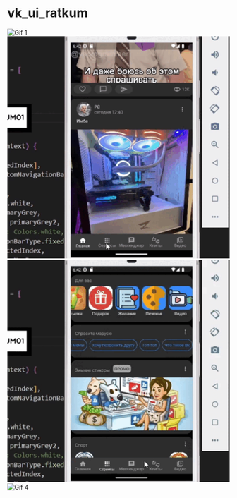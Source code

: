 # vk_ui_ratkum

![Gif 1](https://github.com/Ratkum01/vk_ui_ratkum/blob/main/assets/gif/vk1.gif?raw=true)
![Gif 2](https://github.com/Ratkum01/vk_ui_ratkum/blob/main/assets/gif/vk2.gif?raw=true)
![Gif 3](https://github.com/Ratkum01/vk_ui_ratkum/blob/main/assets/gif/vk3.gif?raw=true)
![Gif 4](https://github.com/Ratkum01/vk_ui_ratkum/blob/main/assets/gif/vk4.gif?raw=true)

